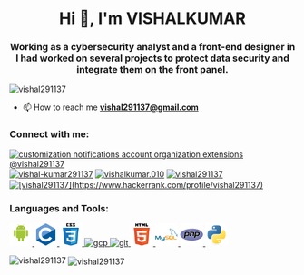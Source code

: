 <h1 align="center">Hi 👋, I'm VISHALKUMAR</h1>
<h3 align="center">Working as a cybersecurity analyst and a front-end designer in I had worked on several projects to protect data security and integrate them on the front panel.</h3>

<p align="left"> <img src="https://komarev.com/ghpvc/?username=vishal291137&label=Profile%20views&color=0e75b6&style=flat" alt="vishal291137" /> </p>

- 📫 How to reach me **vishal291137@gmail.com**

<h3 align="left">Connect with me:</h3>
<p align="left">
<a href="https://dev.to/customization notifications account organization extensions  vishal291137" target="blank"><img align="center" src="https://raw.githubusercontent.com/rahuldkjain/github-profile-readme-generator/master/src/images/icons/Social/devto.svg" alt="customization notifications account organization extensions @vishal291137" height="30" width="40" /></a>
<a href="https://linkedin.com/in/vishal-kumar291137" target="blank"><img align="center" src="https://raw.githubusercontent.com/rahuldkjain/github-profile-readme-generator/master/src/images/icons/Social/linked-in-alt.svg" alt="vishal-kumar291137" height="30" width="40" /></a>
<a href="https://instagram.com/vishalkumar.010" target="blank"><img align="center" src="https://raw.githubusercontent.com/rahuldkjain/github-profile-readme-generator/master/src/images/icons/Social/instagram.svg" alt="vishalkumar.010" height="30" width="40" /></a>
<a href="https://www.leetcode.com/vishal291137" target="blank"><img align="center" src="https://raw.githubusercontent.com/rahuldkjain/github-profile-readme-generator/master/src/images/icons/Social/leet-code.svg" alt="vishal291137" height="30" width="40" /></a>
<a href="https://www.hackerearth.com/@vishal291137" target="blank"><img align="center" src="https://raw.githubusercontent.com/rahuldkjain/github-profile-readme-generator/master/src/images/icons/Social/hackerearth.svg" alt="[vishal291137](https://www.hackerrank.com/profile/vishal291137)" height="30" width="40" /></a>
</p>

<h3 align="left">Languages and Tools:</h3>
<p align="left"> <a href="https://developer.android.com" target="_blank" rel="noreferrer"> <img src="https://raw.githubusercontent.com/devicons/devicon/master/icons/android/android-original-wordmark.svg" alt="android" width="40" height="40"/> </a> <a href="https://www.cprogramming.com/" target="_blank" rel="noreferrer"> <img src="https://raw.githubusercontent.com/devicons/devicon/master/icons/c/c-original.svg" alt="c" width="40" height="40"/> </a> <a href="https://www.w3schools.com/css/" target="_blank" rel="noreferrer"> <img src="https://raw.githubusercontent.com/devicons/devicon/master/icons/css3/css3-original-wordmark.svg" alt="css3" width="40" height="40"/> </a> <a href="https://cloud.google.com" target="_blank" rel="noreferrer"> <img src="https://www.vectorlogo.zone/logos/google_cloud/google_cloud-icon.svg" alt="gcp" width="40" height="40"/> </a> <a href="https://git-scm.com/" target="_blank" rel="noreferrer"> <img src="https://www.vectorlogo.zone/logos/git-scm/git-scm-icon.svg" alt="git" width="40" height="40"/> </a> <a href="https://www.w3.org/html/" target="_blank" rel="noreferrer"> <img src="https://raw.githubusercontent.com/devicons/devicon/master/icons/html5/html5-original-wordmark.svg" alt="html5" width="40" height="40"/> </a> <a href="https://www.mysql.com/" target="_blank" rel="noreferrer"> <img src="https://raw.githubusercontent.com/devicons/devicon/master/icons/mysql/mysql-original-wordmark.svg" alt="mysql" width="40" height="40"/> </a> <a href="https://www.php.net" target="_blank" rel="noreferrer"> <img src="https://raw.githubusercontent.com/devicons/devicon/master/icons/php/php-original.svg" alt="php" width="40" height="40"/> </a> <a href="https://www.python.org" target="_blank" rel="noreferrer"> <img src="https://raw.githubusercontent.com/devicons/devicon/master/icons/python/python-original.svg" alt="python" width="40" height="40"/> </a> </p>

<p><img align="left" src="https://github-readme-stats.vercel.app/api/top-langs?username=vishal291137&show_icons=true&locale=en&layout=compact" alt="vishal291137" /></p>

<p>&nbsp;<img align="center" src="https://github-readme-stats.vercel.app/api?username=vishal291137&show_icons=true&locale=en" alt="vishal291137" /></p>
